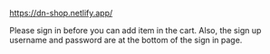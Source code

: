 https://dn-shop.netlify.app/

Please sign in before you can add item in the cart. Also, the sign up username and password are at the bottom of the sign in page.
